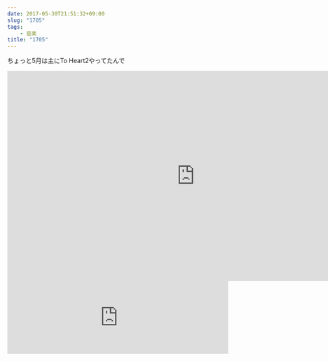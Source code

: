 ```yaml
---
date: 2017-05-30T21:51:32+09:00
slug: "1705"
tags:
    - 音楽
title: "1705"
---
```

ちょっと5月は主にTo Heart2やってたんで

<div class="youtube"><iframe width="853" height="480" src="https://www.youtube.com/embed/Fx2h93eGd5o" frameborder="0" allowfullscreen></iframe></div>

<iframe width="100%" height="166" scrolling="no" frameborder="no" src="https://w.soundcloud.com/player/?url=https%3A//api.soundcloud.com/tracks/298065140&amp;color=ff5500&amp;auto_play=false&amp;hide_related=false&amp;show_comments=true&amp;show_user=true&amp;show_reposts=false"></iframe>
